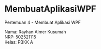 # MembuatAplikasiWPF

Pertemuan 4 - Membuat Aplikasi WPF

Nama: Rayhan Almer Kusumah  
NRP: 502521115  
Kelas: PBKK A
